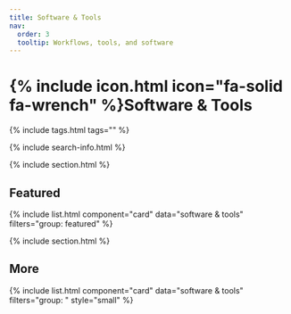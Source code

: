 ```yaml
---
title: Software & Tools
nav:
  order: 3
  tooltip: Workflows, tools, and software
---
```


# {% include icon.html icon="fa-solid fa-wrench" %}Software & Tools

{% include tags.html tags="" %}

{% include search-info.html %}

{% include section.html %}

## Featured

{% include list.html component="card" data="software & tools" filters="group: featured" %}

{% include section.html %}

## More

{% include list.html component="card" data="software & tools" filters="group: " style="small" %}